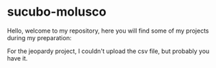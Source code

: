 # sucubo-molusco
Hello, welcome to my repository, here you will find some of my projects during my preparation:

For the jeopardy project, I couldn't upload the csv file, but probably you have it.
